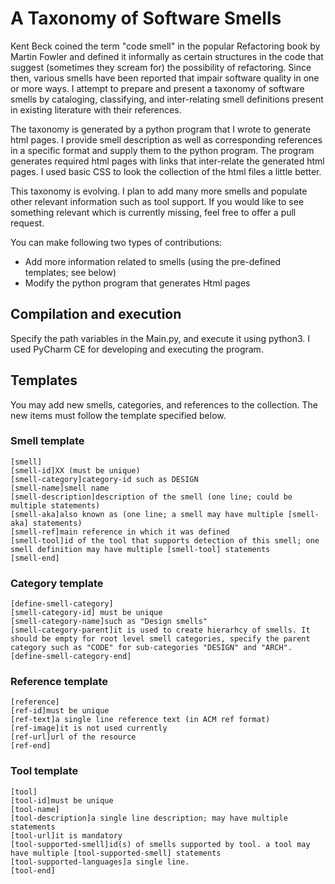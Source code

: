 # A Taxonomy of Software Smells
Kent Beck coined the term "code smell" in the popular Refactoring book by Martin Fowler and defined it informally as certain structures in the code that suggest (sometimes they scream for) the possibility of refactoring. Since then, various smells have been reported that impair software quality in one or more ways. I attempt to prepare and present a taxonomy of software smells by cataloging, classifying, and inter-relating smell definitions present in existing literature with their references.

The taxonomy is generated by a python program that I wrote to generate html pages. I provide smell description as well as corresponding references in a specific format and supply them to the python program. The program generates required html pages with links that inter-relate the generated html pages. I used basic CSS to look the collection of the html files a little better.

This taxonomy is evolving. I plan to add many more smells and populate other relevant information such as tool support. If you would like to see something relevant which is currently missing, feel free to offer a pull request.

You can make following two types of contributions:
- Add more information related to smells (using the pre-defined templates; see below)
- Modify the python program that generates Html pages

## Compilation and execution
Specify the path variables in the Main.py, and execute it using python3. I used PyCharm CE for developing and executing the program.

## Templates
You may add new smells, categories, and references to the collection. The new items must follow the template specified below.

### Smell template
```
[smell]
[smell-id]XX (must be unique)
[smell-category]category-id such as DESIGN
[smell-name]smell name
[smell-description]description of the smell (one line; could be multiple statements)
[smell-aka]also known as (one line; a smell may have multiple [smell-aka] statements)
[smell-ref]main reference in which it was defined
[smell-tool]id of the tool that supports detection of this smell; one smell definition may have multiple [smell-tool] statements
[smell-end]
```

### Category template
```
[define-smell-category]
[smell-category-id] must be unique
[smell-category-name]such as "Design smells"
[smell-category-parent]it is used to create hierarhcy of smells. It should be empty for root level smell categories, specify the parent category such as "CODE" for sub-categories "DESIGN" and "ARCH".
[define-smell-category-end]
```

### Reference template
```
[reference]
[ref-id]must be unique
[ref-text]a single line reference text (in ACM ref format)
[ref-image]it is not used currently
[ref-url]url of the resource
[ref-end]
```

### Tool template
```
[tool]
[tool-id]must be unique
[tool-name]
[tool-description]a single line description; may have multiple statements
[tool-url]it is mandatory
[tool-supported-smell]id(s) of smells supported by tool. a tool may have multiple [tool-supported-smell] statements
[tool-supported-languages]a single line.
[tool-end]
```